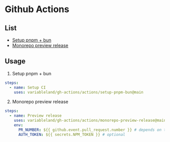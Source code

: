 # Github Actions

## List

- [Setup pnpm + bun](./actions/setup-pnpm-bun/action.yml)
- [Monorepo preview release](./actions/monorepo-preview-release/action.yml)

## Usage

1. Setup pnpm + bun

  ```yml
  steps:
    - name: Setup CI
      uses: variableland/gh-actions/actions/setup-pnpm-bun@main
  ```

2. Monorepo preview release

  ```yml
  steps:
    - name: Preview release
      uses: variableland/gh-actions/actions/monorepo-preview-release@main
      env:
        PR_NUMBER: ${{ github.event.pull_request.number }} # depends on the workflow event
        AUTH_TOKEN: ${{ secrets.NPM_TOKEN }} # optional
  ```

<!-- preview-release-action -->

